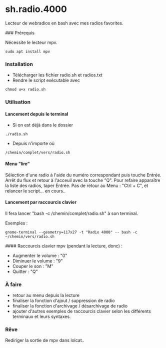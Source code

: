 # sh.radio.4000
Lecteur de webradios en bash avec mes radios favorites.

### Prérequis

Nécessite le lecteur mpv.
```
sudo apt install mpv
```

### Installation 
- Télécharger les fichier radio.sh et radios.txt
- Rendre le script exécutable avec
```
chmod u+x radio.sh 
```

### Utilisation
#### Lancement depuis le terminal
- Si on est déjà dans le dossier
```
./radio.sh
```
- Depuis n'importe où
```
/chemin/complet/vers/radio.sh
```
#### Menu "lire" 

Sélection d'une radio à l'aide du numéro correspondant puis touche Entrée.
Arrêt du flux et retour à l'acceuil avec la touche "Q". 
Pour refaire apparaître la liste des radios, taper Entrée.
Pas de retour au Menu : "Ctrl + C", et relancer le script... en cours..

#### Lancement par raccourcis clavier 

Il fera lancer "bash -c /chemin/complet/radio.sh" à son terminal.

Exemples :
```
gnome-terminal --geometry=117x27 -t "Radio 4000" -- bash -c ~/chemin/vers/radio.sh

```

#### Raccourcis clavier mpv (pendant la lecture, donc) :
- Augmenter le volume : "0"
- Diminuer le volume : "9"
- Couper le son : "M"
- Quitter : "Q"

### À faire
- retour au menu depuis la lecture
- finaliser la fonction d'ajout / suppression de radio
- finaliser la fonction d'archivage / désarchivage de radio
- ajouter d'autres exemples de raccourcis clavier selon les différents terminaux et leurs syntaxes.

### Rêve
Rediriger la sortie de mpv dans lolcat..

